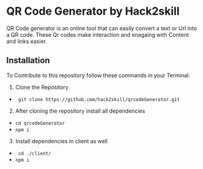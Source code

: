 # QR Code Generator by Hack2skill
QR Code generator is an online tool that can easily convert a text or Url into a QR code.
These Qr codes make interaction and enagaing with Content and links easier.


## Installation
To Contribute to this repository follow these commands in your Terminal:

1. Clone the Repository
- ` git clone https://github.com/hack2skill/qrcodeGenerator.git`

2. After cloning the repository install all dependencies
- `cd qrcodeGenerator`
- `npm i`

3. Install dependencies in client as well 
- ` cd ./client/`
- `npm i`




